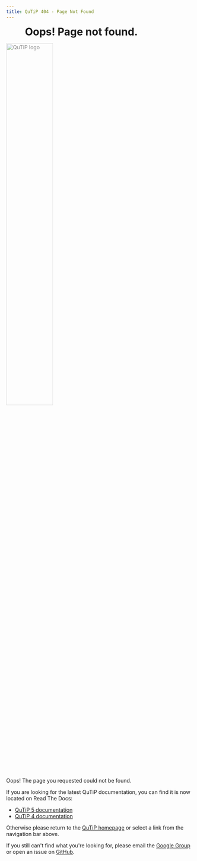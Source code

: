 ```yaml
---
title: QuTiP 404 - Page Not Found
---
```


<div class="jumbotron jumbotron-fluid">
    <div class="container center-block">
      <h1 class="display-4" style="width: 80%; margin: auto;">Oops! Page not found.</h1>
      <img src="/images/logo.png" alt="QuTiP logo" style="opacity: 50%; width: 50%; margin: 1em auto;"/>
    </div>
</div>

Oops! The page you requested could not be found.

If you are looking for the latest QuTiP documentation, you can find it is now
located on Read The Docs:

  * [QuTiP 5 documentation](https://qutip.readthedocs.io/en/qutip-5.0.x/)
  * [QuTiP 4 documentation](https://qutip.readthedocs.io/en/qutip-4.7.x/)

Otherwise please return to the [QuTiP homepage](https://qutip.org/) or select
a link from the navigation bar above.

If you still can't find what you're looking for, please email the
[Google Group](https://groups.google.com/group/qutip) or open an issue on
[GitHub](https://www.github.com/qutip/qutip.github.io/issues).
